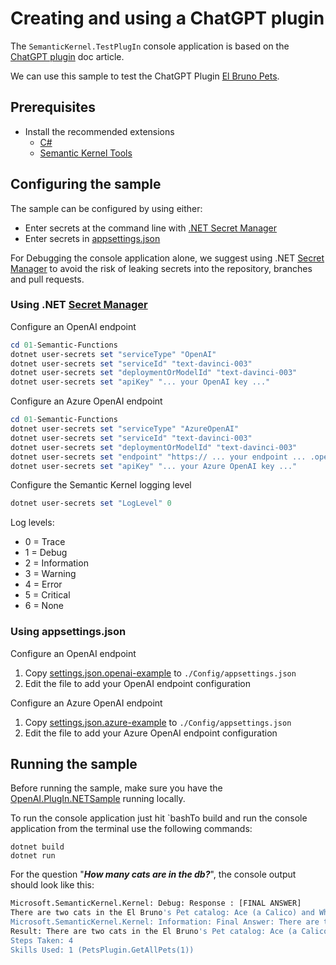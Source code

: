 # Creating and using a ChatGPT plugin

The `SemanticKernel.TestPlugIn` console application is based on the [ChatGPT plugin](https://learn.microsoft.com/en-us/semantic-kernel/ai-orchestration/chatgpt-plugins) doc article.

We can use this sample to test the ChatGPT Plugin [El Bruno Pets](../OpenAI.PlugIn.NETSample/).

## Prerequisites

- Install the recommended extensions
  - [C#](https://marketplace.visualstudio.com/items?itemName=ms-dotnettools.csharp)
  - [Semantic Kernel Tools](https://marketplace.visualstudio.com/items?itemName=ms-semantic-kernel.semantic-kernel)

## Configuring the sample

The sample can be configured by using either:

- Enter secrets at the command line with [.NET Secret Manager](#using-net-secret-manager)
- Enter secrets in [appsettings.json](#using-appsettingsjson)

For Debugging the console application alone, we suggest using .NET [Secret Manager](https://learn.microsoft.com/en-us/aspnet/core/security/app-secrets) to avoid the risk of leaking secrets into the repository, branches and pull requests.

### Using .NET [Secret Manager](https://learn.microsoft.com/en-us/aspnet/core/security/app-secrets)

Configure an OpenAI endpoint

```powershell
cd 01-Semantic-Functions
dotnet user-secrets set "serviceType" "OpenAI"
dotnet user-secrets set "serviceId" "text-davinci-003"
dotnet user-secrets set "deploymentOrModelId" "text-davinci-003"
dotnet user-secrets set "apiKey" "... your OpenAI key ..."
```

Configure an Azure OpenAI endpoint

```powershell
cd 01-Semantic-Functions
dotnet user-secrets set "serviceType" "AzureOpenAI"
dotnet user-secrets set "serviceId" "text-davinci-003"
dotnet user-secrets set "deploymentOrModelId" "text-davinci-003"
dotnet user-secrets set "endpoint" "https:// ... your endpoint ... .openai.azure.com/"
dotnet user-secrets set "apiKey" "... your Azure OpenAI key ..."
```

Configure the Semantic Kernel logging level

```powershell
dotnet user-secrets set "LogLevel" 0
```

Log levels:

- 0 = Trace
- 1 = Debug
- 2 = Information
- 3 = Warning
- 4 = Error
- 5 = Critical
- 6 = None

### Using appsettings.json

Configure an OpenAI endpoint

1. Copy [settings.json.openai-example](./config/appsettings.json.openai-example) to `./Config/appsettings.json`
1. Edit the file to add your OpenAI endpoint configuration

Configure an Azure OpenAI endpoint

1. Copy [settings.json.azure-example](./config/appsettings.json.azure-example) to `./Config/appsettings.json`
1. Edit the file to add your Azure OpenAI endpoint configuration

## Running the sample
Before running the sample, make sure you have the [OpenAI.PlugIn.NETSample](../OpenAI.PlugIn.NETSample/) running locally.

To run the console application just hit `bashTo build and run the console application from the terminal use the following commands:

```powershBefore running the sample, make sure you have the [OpenAI.PlugIn.NETSample](../OpenAI.PlugIn.NETSample/) running bash
dotnet build
dotnet run
```

For the question "***How many cats are in the db?***", the console output should look like this:

```bash
Microsoft.SemanticKernel.Kernel: Debug: Response : [FINAL ANSWER]
There are two cats in the El Bruno's Pet catalog: Ace (a Calico) and Whiskers (a Persian).
Microsoft.SemanticKernel.Kernel: Information: Final Answer: There are two cats in the El Bruno's Pet catalog: Ace (a Calico) and Whiskers (a Persian).
Result: There are two cats in the El Bruno's Pet catalog: Ace (a Calico) and Whiskers (a Persian).
Steps Taken: 4
Skills Used: 1 (PetsPlugin.GetAllPets(1))
```